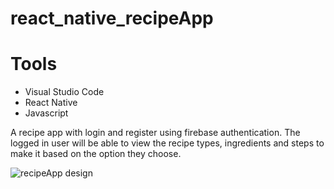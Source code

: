 # react_native_recipeApp

# Tools
- Visual Studio Code
- React Native
- Javascript

A recipe app with login and register using firebase authentication. The logged in user will be able to view the recipe types, ingredients and steps to make it based on the option they choose.


![recipeApp design](https://github.com/GokulNath20/react_native_recipeApp/assets/61192087/cd0026e8-db73-4c25-aca3-a54bb9bc34f1)
